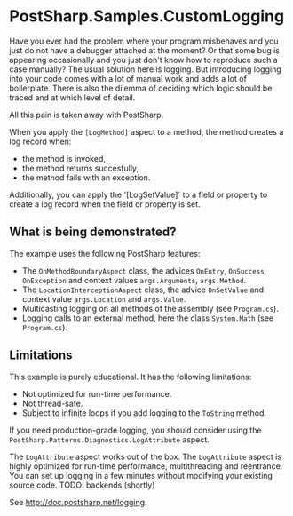 # PostSharp.Samples.CustomLogging

Have you ever had the problem where your program misbehaves and you just do not have a debugger attached
at the moment? Or that some bug is appearing occasionally and you just don't know how to reproduce
such a case manually? The usual solution here is logging. But introducing logging into your code comes with
a lot of manual work and adds a lot of boilerplate. There is also the dilemma of deciding which logic
should be traced and at which level of detail.

All this pain is taken away with PostSharp.

When you apply the `[LogMethod]` aspect to a method, the method creates a log record when:

* the method is invoked,
* the method returns succesfully,
* the method fails with an exception.

Additionally, you can apply the '[LogSetValue]` to a field or property to create a log record when the field or property is set.

## What is being demonstrated?

The example uses the following PostSharp features:

* The `OnMethodBoundaryAspect` class, the advices `OnEntry`, `OnSuccess`, `OnException` and context values `args.Arguments`, `args.Method`. 
* The `LocationInterceptionAspect` class, the advice `OnSetValue` and context value `args.Location` and `args.Value`. 
* Multicasting logging on all methods of the assembly (see `Program.cs`).
* Logging calls to an external method, here the class `System.Math` (see `Program.cs`).


## Limitations

This example is purely educational. It has the following limitations:

* Not optimized for run-time performance.
* Not thread-safe.
* Subject to infinite loops if you add logging to the `ToString` method.

If you need production-grade logging, you should consider using the
`PostSharp.Patterns.Diagnostics.LogAttribute` aspect.

The `LogAttribute` aspect works out of the box. The `LogAttribute` aspect is highly optimized for run-time performance, multithreading and reentrance. 
You can set up logging in a few minutes without modifying your existing source code. TODO: backends (shortly)

See http://doc.postsharp.net/logging.



